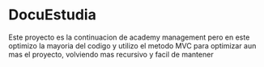 # DocuEstudia
Este proyecto es la continuacion de academy management pero en este optimizo la mayoria del codigo y utilizo el metodo MVC para optimizar aun mas el proyecto, volviendo mas recursivo y facil de mantener

